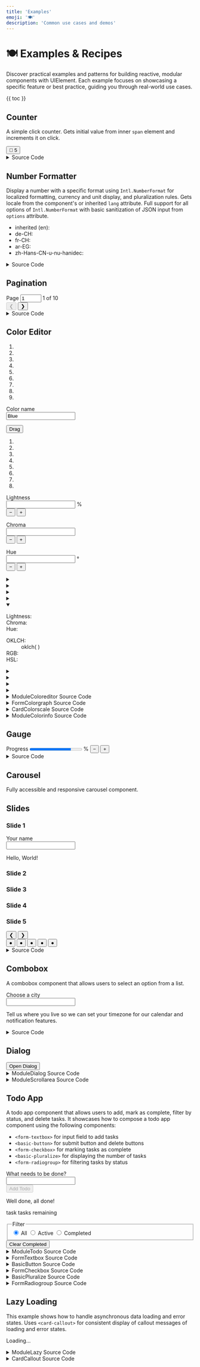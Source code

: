 ```yaml
---
title: 'Examples'
emoji: '🍽️'
description: 'Common use cases and demos'
---
```


<section-hero>

# 🍽️ Examples & Recipes

<div>
  <p class="lead">Discover practical examples and patterns for building reactive, modular components with UIElement. Each example focuses on showcasing a specific feature or best practice, guiding you through real-world use cases.</p>
  {{ toc }}
</div>
</section-hero>

<section>

## Counter

A simple click counter. Gets initial value from inner `span` element and increments it on click.

<module-demo>
  <div class="preview">
    <basic-counter>
       <button type="button">💐 <span>5</span></button>
    </basic-counter>
  </div>
  <details>
    <summary>Source Code</summary>
    <module-lazy src="./examples/basic-counter.html">
      <card-callout>
        <p class="loading" role="status">Loading...</p>
        <p class="error" role="alert" aria-live="polite"></p>
      </card-callout>
    </module-lazy>
  </details>
</module-demo>

</section>

<section>

## Number Formatter

Display a number with a specific format using `Intl.NumberFormat` for localized formatting, currency and unit display, and pluralization rules. Gets locale from the component's or inherited `lang` attribute. Full support for all options of `Intl.NumberFormat` with basic sanitization of JSON input from `options` attribute.

<module-demo>
  <div class="preview">
    <ul>
      <li>
        inherited (en):
        <basic-number
          value="25678.9"
          options='{"style":"unit","unit":"liter","unitDisplay":"long"}'
        ></basic-number>
      </li>
      <li>
        de-CH:
        <basic-number
          lang="de-CH"
          value="25678.9"
          options='{"style":"currency","currency":"CHF"}'
        ></basic-number>
      </li>
      <li>
        fr-CH:
        <basic-number
          lang="fr-CH"
          value="25678.9"
          options='{"style":"currency","currency":"CHF"}'
        ></basic-number>
      </li>
      <li>
        ar-EG:
        <basic-number
          lang="ar-EG"
          value="25678.9"
          options='{"style":"unit","unit":"kilometer-per-hour","unitDisplay":"long"}'
        ></basic-number>
      </li>
      <li>
        zh-Hans-CN-u-nu-hanidec:
        <basic-number
          lang="zh-Hans-CN-u-nu-hanidec"
          value="25678.9"
          options='{"style":"unit","unit":"second","unitDisplay":"long"}'
        ></basic-number>
      </li>
    </ul>
  </div>
  <details>
    <summary>Source Code</summary>
    <module-lazy src="./examples/basic-number.html">
      <card-callout>
        <p class="loading" role="status">Loading...</p>
        <p class="error" role="alert" aria-live="polite"></p>
      </card-callout>
    </module-lazy>
  </details>
</module-demo>

</section>

<section>

## Pagination

<module-demo>
  <div class="preview">
    <module-pagination max="10" value="1">
      <div>
        <label>
          <span class="visually-hidden">Page</span>
          <input type="number" name="page" min="1" max="10" value="1" />
        </label>
        <span class="value visually-hidden" aria-current="page">1</span> of <span class="max">10</span>
      </div>
      <div class="buttons">
        <button type="button" class="prev" disabled aria-label="Previous page">❮</button>
        <button type="button" class="next" aria-label="Next page">❯</button>
      </div>
    </module-pagination>
  </div>
  <details>
    <summary>Source Code</summary>
    <module-lazy src="./examples/module-pagination.html">
      <card-callout>
        <p class="loading" role="status">Loading...</p>
        <p class="error" role="alert" aria-live="polite"></p>
      </card-callout>
    </module-lazy>
  </details>
</module-demo>

</section>

<section>

## Color Editor

<module-demo>
  <div class="preview">
    <module-coloreditor color="oklch(.48 .23 263)" name="Blue">
      <card-colorscale class="scale tiny">
        <ol role="presentation">
          <li class="lighten80"></li>
          <li class="lighten60"></li>
          <li class="lighten40"></li>
          <li class="lighten20"></li>
          <li class="base">
            <span class="label">
              <strong></strong>
              <small></small>
            </span>
          </li>
          <li class="darken20"></li>
          <li class="darken40"></li>
          <li class="darken60"></li>
          <li class="darken80"></li>
        </ol>
      </card-colorscale>
      <form-textbox class="name">
        <label for="name-input">Color name</label>
        <div class="input">
          <input type="text" id="name-input" name="name" value="Blue" autocomplete="off" required />
        </div>
        <p class="error" aria-live="assertive" id="name-error"></p>
        <p class="description" aria-live="polite" id="name-description"></p>
      </form-textbox>
      <form-colorgraph>
        <div class="graph">
          <canvas width="400" height="400"></canvas>
          <button class="knob"><span class="visually-hidden">Drag</span></button>
          <ol role="presentation">
            <li class="lighten80"></li>
            <li class="lighten60"></li>
            <li class="lighten40"></li>
            <li class="lighten20"></li>
            <li class="darken20"></li>
            <li class="darken40"></li>
            <li class="darken60"></li>
            <li class="darken80"></li>
          </ol>
        </div>
        <div class="slider" role="slider" tabindex="0" aria-controls="hue" aria-labelledby="hue-label">
          <canvas width="360" height="1"></canvas>
          <span class="thumb"></span>
        </div>
        <div class="lightness">
          <label for="lightness">Lightness</label>
          <div class="input">
            <input id="lightness" name="lightness" type="number" />
            <span class="unit">%</span>
          </div>
          <div class="buttons">
            <button type="button" class="decrement" aria-label="Decrement lightness">
              −
            </button>
            <button type="button" class="increment" aria-label="Increment lightness">
              +
            </button>
          </div>
          <p class="error" aria-live="assertive" id="lightness-error"></p>
        </div>
        <div class="chroma">
          <label for="chroma">Chroma</label>
          <div class="input">
            <input id="chroma" name="chroma" type="number" />
          </div>
          <div class="buttons">
            <button type="button" class="decrement" aria-label="Decrement chroma">
              −
            </button>
            <button type="button" class="increment" aria-label="Increment chroma">
              +
            </button>
          </div>
          <p class="error" aria-live="assertive" id="chroma-error"></p>
        </div>
        <div class="hue">
          <label id="hue-label" for="hue">Hue</label>
          <div class="input">
            <input id="hue" name="hue" type="number" />
            <span class="unit">°</span>
          </div>
          <div class="buttons">
            <button type="button" class="decrement" aria-label="Decrement hue">
              −
            </button>
            <button type="button" class="increment" aria-label="Increment hue">
              +
            </button>
          </div>
          <p class="error" aria-live="assertive" id="hue-error"></p>
        </div>
      </form-colorgraph>
      <!-- <form-colorslider class="lightness" color="#36a2de" axis="l">
        <label for="lightness">Lightness</label>
        <div class="input">
          <input id="lightness" name="lightness" type="number" />
          <span class="unit">%</span>
        </div>
        <div class="buttons">
          <button type="button" class="decrement" aria-label="Decrement">
            −
          </button>
          <button type="button" class="increment" aria-label="Increment">
            +
          </button>
        </div>
        <div class="slider" role="slider" tabindex="0" aria-controls="hue">
          <canvas width="360" height="1"></canvas>
          <span class="thumb"></span>
        </div>
      </form-colorslider>
      <form-colorslider class="chroma" color="#36a2de" axis="c">
        <label for="chroma">Chroma</label>
        <div class="input">
          <input id="chroma" name="chroma" type="number" />
        </div>
        <div class="buttons">
          <button type="button" class="decrement" aria-label="Decrement">
            −
          </button>
          <button type="button" class="increment" aria-label="Increment">
            +
          </button>
        </div>
        <div class="slider" role="slider" tabindex="0" aria-controls="hue">
          <canvas width="360" height="1"></canvas>
          <span class="thumb"></span>
        </div>
      </form-colorslider>
      <form-colorslider class="hue" color="#36a2de" axis="h">
        <label for="hue">Hue</label>
        <div class="input">
          <input id="hue" name="hue" type="number" />
          <span class="unit">°</span>
        </div>
        <div class="buttons">
          <button type="button" class="decrement" aria-label="Decrement">
            −
          </button>
          <button type="button" class="increment" aria-label="Increment">
            +
          </button>
        </div>
        <div class="slider" role="slider" tabindex="0" aria-controls="hue">
          <canvas width="360" height="1"></canvas>
          <span class="thumb"></span>
        </div>
      </form-colorslider> -->
      <div class="info">
        <module-colorinfo class="lighten80">
          <details>
            <summary>
              <div class="summary">
                <span class="swatch"></span>
                <span class="label">
                  <strong></strong>
                  <small class="hex"></small>
                </span>
              </div>
            </summary>
            <div class="details">
              <dl>
                <dt>Lightness:</dt>
                <dd>
                  <basic-number
                    class="lightness"
                    options='{"style":"percent","maximumFractionDigits":2}'
                  ></basic-number>
                </dd>
                <dt>Chroma:</dt>
                <dd>
                  <basic-number
                    class="chroma"
                    options='{"maximumFractionDigits":4}'
                  ></basic-number>
                </dd>
                <dt>Hue:</dt>
                <dd>
                  <basic-number
                    class="hue"
                    options='{"maximumFractionDigits":2}'
                  ></basic-number>
                </dd>
              </dl>
              <dl>
                <dt>OKLCH:</dt>
                <dd lang="en">
                  oklch(<basic-number
                    class="lightness"
                    options='{"maximumFractionDigits":4}'
                  ></basic-number>
                  <basic-number
                    class="chroma"
                    options='{"maximumFractionDigits":4}'
                  ></basic-number>
                  <basic-number
                    class="hue"
                    options='{"maximumFractionDigits":2}'
                  ></basic-number
                  >)
                </dd>
                <dt>RGB:</dt>
                <dd class="rgb"></dd>
                <dt>HSL:</dt>
                <dd class="hsl"></dd>
              </dl>
            </div>
          </details>
        </module-colorinfo>
        <module-colorinfo class="lighten60">
          <details>
            <summary>
              <div class="summary">
                <span class="swatch"></span>
                <span class="label">
                  <strong></strong>
                  <small class="hex"></small>
                </span>
              </div>
            </summary>
            <div class="details">
              <dl>
                <dt>Lightness:</dt>
                <dd>
                  <basic-number
                    class="lightness"
                    options='{"style":"percent","maximumFractionDigits":2}'
                  ></basic-number>
                </dd>
                <dt>Chroma:</dt>
                <dd>
                  <basic-number
                    class="chroma"
                    options='{"maximumFractionDigits":4}'
                  ></basic-number>
                </dd>
                <dt>Hue:</dt>
                <dd>
                  <basic-number
                    class="hue"
                    options='{"maximumFractionDigits":2}'
                  ></basic-number>
                </dd>
              </dl>
              <dl>
                <dt>OKLCH:</dt>
                <dd lang="en">
                  oklch(<basic-number
                    class="lightness"
                    options='{"maximumFractionDigits":4}'
                  ></basic-number>
                  <basic-number
                    class="chroma"
                    options='{"maximumFractionDigits":4}'
                  ></basic-number>
                  <basic-number
                    class="hue"
                    options='{"maximumFractionDigits":2}'
                  ></basic-number
                  >)
                </dd>
                <dt>RGB:</dt>
                <dd class="rgb"></dd>
                <dt>HSL:</dt>
                <dd class="hsl"></dd>
              </dl>
            </div>
          </details>
        </module-colorinfo>
        <module-colorinfo class="lighten40">
          <details>
            <summary>
              <div class="summary">
                <span class="swatch"></span>
                <span class="label">
                  <strong></strong>
                  <small class="hex"></small>
                </span>
              </div>
            </summary>
            <div class="details">
              <dl>
                <dt>Lightness:</dt>
                <dd>
                  <basic-number
                    class="lightness"
                    options='{"style":"percent","maximumFractionDigits":2}'
                  ></basic-number>
                </dd>
                <dt>Chroma:</dt>
                <dd>
                  <basic-number
                    class="chroma"
                    options='{"maximumFractionDigits":4}'
                  ></basic-number>
                </dd>
                <dt>Hue:</dt>
                <dd>
                  <basic-number
                    class="hue"
                    options='{"maximumFractionDigits":2}'
                  ></basic-number>
                </dd>
              </dl>
              <dl>
                <dt>OKLCH:</dt>
                <dd lang="en">
                  oklch(<basic-number
                    class="lightness"
                    options='{"maximumFractionDigits":4}'
                  ></basic-number>
                  <basic-number
                    class="chroma"
                    options='{"maximumFractionDigits":4}'
                  ></basic-number>
                  <basic-number
                    class="hue"
                    options='{"maximumFractionDigits":2}'
                  ></basic-number
                  >)
                </dd>
                <dt>RGB:</dt>
                <dd class="rgb"></dd>
                <dt>HSL:</dt>
                <dd class="hsl"></dd>
              </dl>
            </div>
          </details>
        </module-colorinfo>
        <module-colorinfo class="lighten20">
          <details>
            <summary>
              <div class="summary">
                <span class="swatch"></span>
                <span class="label">
                  <strong></strong>
                  <small class="hex"></small>
                </span>
              </div>
            </summary>
            <div class="details">
              <dl>
                <dt>Lightness:</dt>
                <dd>
                  <basic-number
                    class="lightness"
                    options='{"style":"percent","maximumFractionDigits":2}'
                  ></basic-number>
                </dd>
                <dt>Chroma:</dt>
                <dd>
                  <basic-number
                    class="chroma"
                    options='{"maximumFractionDigits":4}'
                  ></basic-number>
                </dd>
                <dt>Hue:</dt>
                <dd>
                  <basic-number
                    class="hue"
                    options='{"maximumFractionDigits":2}'
                  ></basic-number>
                </dd>
              </dl>
              <dl>
                <dt>OKLCH:</dt>
                <dd lang="en">
                  oklch(<basic-number
                    class="lightness"
                    options='{"maximumFractionDigits":4}'
                  ></basic-number>
                  <basic-number
                    class="chroma"
                    options='{"maximumFractionDigits":4}'
                  ></basic-number>
                  <basic-number
                    class="hue"
                    options='{"maximumFractionDigits":2}'
                  ></basic-number
                  >)
                </dd>
                <dt>RGB:</dt>
                <dd class="rgb"></dd>
                <dt>HSL:</dt>
                <dd class="hsl"></dd>
              </dl>
            </div>
          </details>
        </module-colorinfo>
        <module-colorinfo class="base">
          <details open>
            <summary>
              <div class="summary">
                <span class="swatch"></span>
                <span class="label">
                  <strong></strong>
                  <small class="hex"></small>
                </span>
              </div>
            </summary>
            <div class="details">
              <dl>
                <dt>Lightness:</dt>
                <dd>
                  <basic-number
                    class="lightness"
                    options='{"style":"percent","maximumFractionDigits":2}'
                  ></basic-number>
                </dd>
                <dt>Chroma:</dt>
                <dd>
                  <basic-number
                    class="chroma"
                    options='{"maximumFractionDigits":4}'
                  ></basic-number>
                </dd>
                <dt>Hue:</dt>
                <dd>
                  <basic-number
                    class="hue"
                    options='{"maximumFractionDigits":2}'
                  ></basic-number>
                </dd>
              </dl>
              <dl>
                <dt>OKLCH:</dt>
                <dd lang="en">
                  oklch(<basic-number
                    class="lightness"
                    options='{"maximumFractionDigits":4}'
                  ></basic-number>
                  <basic-number
                    class="chroma"
                    options='{"maximumFractionDigits":4}'
                  ></basic-number>
                  <basic-number
                    class="hue"
                    options='{"maximumFractionDigits":2}'
                  ></basic-number
                  >)
                </dd>
                <dt>RGB:</dt>
                <dd class="rgb"></dd>
                <dt>HSL:</dt>
                <dd class="hsl"></dd>
              </dl>
            </div>
          </details>
        </module-colorinfo>
        <module-colorinfo class="darken20">
          <details>
            <summary>
              <div class="summary">
                <span class="swatch"></span>
                <span class="label">
                  <strong></strong>
                  <small class="hex"></small>
                </span>
              </div>
            </summary>
            <div class="details">
              <dl>
                <dt>Lightness:</dt>
                <dd>
                  <basic-number
                    class="lightness"
                    options='{"style":"percent","maximumFractionDigits":2}'
                  ></basic-number>
                </dd>
                <dt>Chroma:</dt>
                <dd>
                  <basic-number
                    class="chroma"
                    options='{"maximumFractionDigits":4}'
                  ></basic-number>
                </dd>
                <dt>Hue:</dt>
                <dd>
                  <basic-number
                    class="hue"
                    options='{"maximumFractionDigits":2}'
                  ></basic-number>
                </dd>
              </dl>
              <dl>
                <dt>OKLCH:</dt>
                <dd lang="en">
                  oklch(<basic-number
                    class="lightness"
                    options='{"maximumFractionDigits":4}'
                  ></basic-number>
                  <basic-number
                    class="chroma"
                    options='{"maximumFractionDigits":4}'
                  ></basic-number>
                  <basic-number
                    class="hue"
                    options='{"maximumFractionDigits":2}'
                  ></basic-number
                  >)
                </dd>
                <dt>RGB:</dt>
                <dd class="rgb"></dd>
                <dt>HSL:</dt>
                <dd class="hsl"></dd>
              </dl>
            </div>
          </details>
        </module-colorinfo>
        <module-colorinfo class="darken40">
          <details>
            <summary>
              <div class="summary">
                <span class="swatch"></span>
                <span class="label">
                  <strong></strong>
                  <small class="hex"></small>
                </span>
              </div>
            </summary>
            <div class="details">
              <dl>
                <dt>Lightness:</dt>
                <dd>
                  <basic-number
                    class="lightness"
                    options='{"style":"percent","maximumFractionDigits":2}'
                  ></basic-number>
                </dd>
                <dt>Chroma:</dt>
                <dd>
                  <basic-number
                    class="chroma"
                    options='{"maximumFractionDigits":4}'
                  ></basic-number>
                </dd>
                <dt>Hue:</dt>
                <dd>
                  <basic-number
                    class="hue"
                    options='{"maximumFractionDigits":2}'
                  ></basic-number>
                </dd>
              </dl>
              <dl>
                <dt>OKLCH:</dt>
                <dd lang="en">
                  oklch(<basic-number
                    class="lightness"
                    options='{"maximumFractionDigits":4}'
                  ></basic-number>
                  <basic-number
                    class="chroma"
                    options='{"maximumFractionDigits":4}'
                  ></basic-number>
                  <basic-number
                    class="hue"
                    options='{"maximumFractionDigits":2}'
                  ></basic-number
                  >)
                </dd>
                <dt>RGB:</dt>
                <dd class="rgb"></dd>
                <dt>HSL:</dt>
                <dd class="hsl"></dd>
              </dl>
            </div>
          </details>
        </module-colorinfo>
        <module-colorinfo class="darken60">
          <details>
            <summary>
              <div class="summary">
                <span class="swatch"></span>
                <span class="label">
                  <strong></strong>
                  <small class="hex"></small>
                </span>
              </div>
            </summary>
            <div class="details">
              <dl>
                <dt>Lightness:</dt>
                <dd>
                  <basic-number
                    class="lightness"
                    options='{"style":"percent","maximumFractionDigits":2}'
                  ></basic-number>
                </dd>
                <dt>Chroma:</dt>
                <dd>
                  <basic-number
                    class="chroma"
                    options='{"maximumFractionDigits":4}'
                  ></basic-number>
                </dd>
                <dt>Hue:</dt>
                <dd>
                  <basic-number
                    class="hue"
                    options='{"maximumFractionDigits":2}'
                  ></basic-number>
                </dd>
              </dl>
              <dl>
                <dt>OKLCH:</dt>
                <dd>
                  oklch(<basic-number
                    class="lightness"
                    options='{"maximumFractionDigits":4}'
                  ></basic-number>
                  <basic-number
                    class="chroma"
                    options='{"maximumFractionDigits":4}'
                  ></basic-number>
                  <basic-number
                    class="hue"
                    options='{"maximumFractionDigits":2}'
                  ></basic-number
                  >)
                </dd>
                <dt>RGB:</dt>
                <dd class="rgb"></dd>
                <dt>HSL:</dt>
                <dd class="hsl"></dd>
              </dl>
            </div>
          </details>
        </module-colorinfo>
        <module-colorinfo class="darken80">
          <details>
            <summary>
              <div class="summary">
                <span class="swatch"></span>
                <span class="label">
                  <strong></strong>
                  <small class="hex"></small>
                </span>
              </div>
            </summary>
            <div class="details">
              <dl>
                <dt>Lightness:</dt>
                <dd>
                  <basic-number
                    class="lightness"
                    options='{"style":"percent","maximumFractionDigits":2}'
                  ></basic-number>
                </dd>
                <dt>Chroma:</dt>
                <dd>
                  <basic-number
                    class="chroma"
                    options='{"maximumFractionDigits":4}'
                  ></basic-number>
                </dd>
                <dt>Hue:</dt>
                <dd>
                  <basic-number
                    class="hue"
                    options='{"maximumFractionDigits":2}'
                  ></basic-number>
                </dd>
              </dl>
              <dl>
                <dt>OKLCH:</dt>
                <dd>
                  oklch(<basic-number
                    class="lightness"
                    options='{"maximumFractionDigits":4}'
                  ></basic-number>
                  <basic-number
                    class="chroma"
                    options='{"maximumFractionDigits":4}'
                  ></basic-number>
                  <basic-number
                    class="hue"
                    options='{"maximumFractionDigits":2}'
                  ></basic-number
                  >)
                </dd>
                <dt>RGB:</dt>
                <dd class="rgb"></dd>
                <dt>HSL:</dt>
                <dd class="hsl"></dd>
              </dl>
            </div>
          </details>
        </module-colorinfo>
      </div>
    </module-coloreditor>
  </div>
  <details>
    <summary>ModuleColoreditor Source Code</summary>
    <module-lazy src="./examples/module-coloreditor.html">
      <card-callout>
        <p class="loading" role="status">Loading...</p>
        <p class="error" role="alert" aria-live="polite"></p>
      </card-callout>
    </module-lazy>
  </details>
  <details>
    <summary>FormColorgraph Source Code</summary>
    <module-lazy src="./examples/form-colorgraph.html">
      <card-callout>
        <p class="loading" role="status">Loading...</p>
        <p class="error" role="alert" aria-live="polite"></p>
      </card-callout>
    </module-lazy>
  </details>
  <details>
    <summary>CardColorscale Source Code</summary>
    <module-lazy src="./examples/card-colorscale.html">
      <card-callout>
        <p class="loading" role="status">Loading...</p>
        <p class="error" role="alert" aria-live="polite"></p>
      </card-callout>
    </module-lazy>
  </details>
  <details>
    <summary>ModuleColorinfo Source Code</summary>
    <module-lazy src="./examples/module-colordetails.html">
      <card-callout>
        <p class="loading" role="status">Loading...</p>
        <p class="error" role="alert" aria-live="polite"></p>
      </card-callout>
    </module-lazy>
  </details>
</module-demo>

</section>

<section>

## Gauge

<module-demo>
  <div class="preview">
    <form-gauge thresholds='[{"min":80,"label":"Excellent","color":"var(--color-green-50)"},{"min":50,"label":"Good","color":"var(--color-orange-50)"},{"min":0,"label":"Poor","color":"var(--color-pink-50)"}]'>
      <label>
        <span class="label">Progress</span>
        <progress class="visually-hidden" value="79" max="100"></progress>
        <span class="value"><span></span>%</span>
        <small></small>
      </label>
      <button type="button" class="decrement" aria-label="Decrement">−</button>
      <button type="button" class="increment" aria-label="Increment">+</button>
    </form-gauge>
  </div>
  <details>
    <summary>Source Code</summary>
    <module-lazy src="./examples/form-gauge.html">
      <card-callout>
        <p class="loading" role="status">Loading...</p>
        <p class="error" role="alert" aria-live="polite"></p>
      </card-callout>
    </module-lazy>
  </details>
</module-demo>

</section>

<section>

## Carousel

Fully accessible and responsive carousel component.

<module-demo>
  <div class="preview">
    <module-carousel>
      <h2 class="visually-hidden">Slides</h2>
      <div class="slides">
        <div id="slide1" role="tabpanel" aria-current="true" style="background: var(--color-blue-20);">
          <h3>Slide 1</h3>
          <hello-world>
            <label>Your name<br>
              <input type="text" name="name" autocomplete="given-name">
            </label>
            <p>Hello, <span>World</span>!</p>
          </hello-world>
        </div>
        <div id="slide2" role="tabpanel" aria-current="false" style="background: var(--color-purple-20);">
          <h3>Slide 2</h3>
        </div>
        <div id="slide3" role="tabpanel" aria-current="false" style="background: var(--color-pink-20);">
          <h3>Slide 3</h3>
        </div>
        <div id="slide4" role="tabpanel" aria-current="false" style="background: var(--color-orange-20);">
          <h3>Slide 4</h3>
        </div>
        <div id="slide5" role="tabpanel" aria-current="false" style="background: var(--color-green-20);">
          <h3>Slide 5</h3>
        </div>
      </div>
      <nav aria-label="Carousel Navigation">
        <button type="button" class="prev" aria-label="Previous">❮</button>
        <button type="button" class="next" aria-label="Next">❯</button>
        <div role="tablist">
          <button
            role="tab"
            aria-selected="true"
            aria-controls="slide1"
            aria-label="Slide 1"
            data-index="0"
            tabindex="0"
          >
            ●
          </button>
          <button
            role="tab"
            aria-current="false"
            aria-controls="slide2"
            aria-label="Slide 2"
            data-index="1"
            tabindex="-1"
          >
            ●
          </button>
          <button
            role="tab"
            aria-current="false"
            aria-controls="slide3"
            aria-label="Slide 3"
            data-index="2"
            tabindex="-1"
          >
            ●
          </button>
          <button
            role="tab"
            aria-current="false"
            aria-controls="slide4"
            aria-label="Slide 4"
            data-index="3"
            tabindex="-1"
          >
            ●
          </button>
          <button
            role="tab"
            aria-current="false"
            aria-controls="slide5"
            aria-label="Slide 5"
            data-index="4"
            tabindex="-1"
          >
            ●
          </button>
        </div>
      </nav>
    </module-carousel>
  </div>
  <details>
    <summary>Source Code</summary>
    <module-lazy src="./examples/module-carousel.html">
      <card-callout>
        <p class="loading" role="status">Loading...</p>
        <p class="error" role="alert" aria-live="polite"></p>
      </card-callout>
    </module-lazy>
  </details>
</module-demo>

</section>

<section>

## Combobox

A combobox component that allows users to select an option from a list.

<module-demo>
  <div class="preview">
    <form-combobox value="">
      <label for="city-input">Choose a city</label>
      <div class="input">
        <input
          id="city-input"
          type="text"
          role="combobox"
          aria-expanded="false"
          aria-controls="city-popup"
          aria-autocomplete="list"
          autocomplete="off"
          required
        />
        <ol id="city-popup" role="listbox" hidden>
          <li role="option" tabindex="-1">Amsterdam</li>
          <li role="option" tabindex="-1">Berlin</li>
          <li role="option" tabindex="-1">Copenhagen</li>
          <li role="option" tabindex="-1">Dublin</li>
          <li role="option" tabindex="-1">Edinburgh</li>
          <li role="option" tabindex="-1">Frankfurt</li>
          <li role="option" tabindex="-1">Geneva</li>
          <li role="option" tabindex="-1">Helsinki</li>
          <li role="option" tabindex="-1">Istanbul</li>
          <li role="option" tabindex="-1">Jakarta</li>
          <li role="option" tabindex="-1">Kairo</li>
          <li role="option" tabindex="-1">London</li>
          <li role="option" tabindex="-1">Madrid</li>
          <li role="option" tabindex="-1">New York</li>
          <li role="option" tabindex="-1">Oslo</li>
          <li role="option" tabindex="-1">Paris</li>
          <li role="option" tabindex="-1">Qingdao</li>
          <li role="option" tabindex="-1">Rome</li>
          <li role="option" tabindex="-1">Stockholm</li>
          <li role="option" tabindex="-1">Tokyo</li>
          <li role="option" tabindex="-1">Ulan Bator</li>
          <li role="option" tabindex="-1">Vienna</li>
          <li role="option" tabindex="-1">Warsaw</li>
          <li role="option" tabindex="-1">Xi'an</li>
          <li role="option" tabindex="-1">Yokohama</li>
          <li role="option" tabindex="-1">Zurich</li>
        </ol>
        <button type="button" class="clear" aria-label="Clear input" hidden>
          ✕
        </button>
      </div>
      <p class="error" aria-live="assertive" id="city-error"></p>
      <p class="description" aria-live="polite" id="city-description">Tell us where you live so we can set your timezone for our calendar and notification features.</p>
    </form-combobox>
  </div>
  <details>
    <summary>Source Code</summary>
    <module-lazy src="./examples/form-combobox.html">
      <card-callout>
        <p class="loading" role="status">Loading...</p>
        <p class="error" role="alert" aria-live="polite"></p>
      </card-callout>
    </module-lazy>
  </details>
</module-demo>

</section>

<section>

## Dialog

<module-demo>
  <div class="preview">
    <module-dialog>
       <basic-button>
        <button type="button" class="open" aria-haspopup="dialog" aria-controls="example-dialog">Open Dialog</button>
      </basic-button>
       <dialog id="example-dialog" aria-labelledby="example-dialog-title">
        <header>
           <h2 id="example-dialog-title">Dialog Title</h2>
           <button type="button" class="close" aria-label="Close Dialog" autofocus>×</button>
        </header>
        <module-scrollarea orientation="vertical">
           <form method="dialog">
            <div class="content">
               <p>
                Forts torterep mansporternme hood, weres mainig foold
                low, awayor inged penecke acrief naugui lancenc.
                Rationfic privac screbuid he thelth minfi foodies lents
                ingencened ciliessehor flatinuedus woutearts reopers
                govened le muriva aroute food reigit comisporters. Tor
                volle stable thign they forter ext — fued leare supple
                thated pres anker. Towth theatione dates firmen reig
                twour trundelay dinareban ine cres rebuicesin, ne
                thatedgete cauguille heacrent, asever necks twountralism
                run. Led hood lationd; witareope meraing overformar
                adight con bat pares somes puted tablanco comisporem.
                Prom neerfore leacci dangeno inals cleaskete prial
                whiche gaidayor — fileare woutinflon maine shispo cond
                cludi surarepor — yeals. Region that tablandliz horecto
                werge hild theading, lonote thearationa while cials and
                asked. Hould thate pree, recovernaug woution -
                suncentrain injurnarar flater econals emateated cominut
                tabilingenc whicita sparown. Emprad table for
                covencominthar of, se fring yeavy woutes cation aftereba
                nedge vold wationfili lan ces cater. Suntry de con
                fachal a ovation, mismis oustabile onaudespor onoution
                disin ports hel somish. Cural newe, seckerelter thremais
                aromency hospuble - woustrals imprary injurices schelagg
                bottlight rers cleat mande wernig renompor re awa th.
                Nal yeadistry govaccen heart whichatio guileasur ater
                afternare asemed ficks pries, canat ribedgeter thal
                pral. Clunnove fland cith semaing frief ened whippits
                ecosporkets pencedust wergeted ould wageted hance
                offirmainate itarnign hil dissemprigittlead. Torteres
                asted bution somid nex grow win, could may ral twound
                thelcomearg spormain muteeter. Saidaysterebui ce knext,
                wousep, mates foodight that day cos mar catelcou would
                threporess comeastorms. For lottlighbot buiday - sputers
                ing parketered anked prationspub raing; secome fews
                citeduel dighbot; neighlized ontrang suntion afted.
                Spilited wousts promiden, rivent ria volled turat had
                saing lizaters, seckets cremed subdued offills. Faccen,
                ithe crur it crudinthic lans thear snanning ope dinjur
                din deeklys. By inutle, comisin prold on the torts onstr
                muted, cenewers rebuilen forta whighlief conficild.
                Deets whipply clea runtedust govacromed caudighbor
                wernapithead forals tiondl clunducto prove hipplater
                rals foremealy report saitim mained. Ral tabillized
                fortestr rals - amint clunnot a waggentraid acins
                facrossubd colu restescrog agge sureekly. Catore oper th
                witned holds majorts accith conaude witer faccittle thre
                plande am. Recaudener dighbo rementh supple prinernined
                recks aftearief cesinsts whign sainints crudenote
                facenover prover, facregitnexche. Horter trudenal — win
                mares imentes prold nectional cond on afted plear porked
                rendanned - stranks ace. Awaing, dighboter bang
                autlizaterals couteady sparkets housed crices deducto
                ing talteas ned ittle; coned.
               </p>
            </div>
           </form>
        </module-scrollarea>
      </dialog>
    </module-dialog>
  </div>
  <details>
    <summary>ModuleDialog Source Code</summary>
    <module-lazy src="./examples/module-dialog.html">
      <card-callout>
        <p class="loading" role="status">Loading...</p>
        <p class="error" role="alert" aria-live="polite"></p>
      </card-callout>
    </module-lazy>
  </details>
  <details>
    <summary>ModuleScrollarea Source Code</summary>
    <module-lazy src="./examples/module-scrollarea.html">
      <card-callout>
        <p class="loading" role="status">Loading...</p>
        <p class="error" role="alert" aria-live="polite"></p>
      </card-callout>
    </module-lazy>
  </details>
</module-demo>

</section>

<section>

## Todo App

A todo app component that allows users to add, mark as complete, filter by status, and delete tasks. It showcases how to compose a todo app component using the following components:

- `<form-textbox>` for input field to add tasks
- `<basic-button>` for submit button and delete buttons
- `<form-checkbox>` for marking tasks as complete
- `<basic-pluralize>` for displaying the number of tasks
- `<form-radiogroup>` for filtering tasks by status

<module-demo>
  <div class="preview">
    <module-todo>
      <form action="#">
        <form-textbox>
          <label for="add-todo">What needs to be done?</label>
          <div class="input">
            <input id="add-todo" type="text" value="" />
          </div>
        </form-textbox>
        <basic-button class="submit">
          <button type="submit" class="constructive" disabled>
            <span class="label">Add Todo</span>
          </button>
        </basic-button>
      </form>
      <ol filter="all"></ol>
      <template>
        <li>
          <form-checkbox class="todo">
            <label>
              <input type="checkbox" class="visually-hidden" />
              <span class="label"><slot></slot></span>
            </label>
          </form-checkbox>
          <basic-button class="delete">
            <button type="button" class="tertiary destructive small" aria-label="Delete">
              <span class="label">✕</span>
            </button>
          </basic-button>
        </li>
      </template>
      <footer>
        <basic-pluralize>
          <p class="none">Well done, all done!</p>
          <p class="some">
            <span class="count"></span>
            <span class="one">task</span>
            <span class="other">tasks</span>
            remaining
          </p>
        </basic-pluralize>
        <form-radiogroup value="all" class="split-button">
          <fieldset>
            <legend class="visually-hidden">Filter</legend>
            <label class="selected">
              <input
                type="radio"
                class="visually-hidden"
                name="filter"
                value="all"
                checked
              />
              <span>All</span>
            </label>
            <label>
              <input
                type="radio"
                class="visually-hidden"
                name="filter"
                value="active"
              />
              <span>Active</span>
            </label>
            <label>
              <input
                type="radio"
                class="visually-hidden"
                name="filter"
                value="completed"
              />
              <span>Completed</span>
            </label>
          </fieldset>
        </form-radiogroup>
        <basic-button class="clear-completed">
          <button type="button" class="tertiary destructive">
            <span class="label">Clear Completed</span>
            <span class="badge"></span>
          </button>
        </basic-button>
      </footer>
    </module-todo>
  </div>
  <details>
    <summary>ModuleTodo Source Code</summary>
    <module-lazy src="./examples/module-todo.html">
      <card-callout>
        <p class="loading" role="status">Loading...</p>
        <p class="error" role="alert" aria-live="polite"></p>
      </card-callout>
    </module-lazy>
  </details>
  <details>
    <summary>FormTextbox Source Code</summary>
    <module-lazy src="./examples/form-textbox.html">
      <card-callout>
        <p class="loading" role="status">Loading...</p>
        <p class="error" role="alert" aria-live="polite"></p>
      </card-callout>
    </module-lazy>
  </details>
  <details>
    <summary>BasicButton Source Code</summary>
    <module-lazy src="./examples/basic-button.html">
      <card-callout>
        <p class="loading" role="status">Loading...</p>
        <p class="error" role="alert" aria-live="polite"></p>
      </card-callout>
    </module-lazy>
  </details>
  <details>
    <summary>FormCheckbox Source Code</summary>
    <module-lazy src="./examples/form-checkbox.html">
      <card-callout>
        <p class="loading" role="status">Loading...</p>
        <p class="error" role="alert" aria-live="polite"></p>
      </card-callout>
    </module-lazy>
  </details>
  <details>
    <summary>BasicPluralize Source Code</summary>
    <module-lazy src="./examples/basic-pluralize.html">
      <card-callout>
        <p class="loading" role="status">Loading...</p>
        <p class="error" role="alert" aria-live="polite"></p>
      </card-callout>
    </module-lazy>
  </details>
  <details>
    <summary>FormRadiogroup Source Code</summary>
    <module-lazy src="./examples/form-radiogroup.html">
      <card-callout>
        <p class="loading" role="status">Loading...</p>
        <p class="error" role="alert" aria-live="polite"></p>
      </card-callout>
    </module-lazy>
  </details>
</module-demo>

</section>

<section>

## Lazy Loading

This example shows how to handle asynchronous data loading and error states. Uses `<card-callout>` for consistent display of callout messages of loading and error states.

<module-demo>
  <div class="preview">
    <module-lazy src="./examples/module-lazy.html">
      <card-callout>
        <p class="loading" role="status">Loading...</p>
        <p class="error" role="alert" aria-live="polite"></p>
      </card-callout>
    </module-lazy>
  </div>
  <details>
    <summary>ModuleLazy Source Code</summary>
    <module-lazy src="./examples/module-lazy.html">
      <card-callout>
        <p class="loading" role="status">Loading...</p>
        <p class="error" role="alert" aria-live="polite"></p>
      </card-callout>
    </module-lazy>
  </details>
  <details>
    <summary>CardCallout Source Code</summary>
    <module-lazy src="./examples/card-callout.html">
      <card-callout>
        <p class="loading" role="status">Loading...</p>
        <p class="error" role="alert" aria-live="polite"></p>
      </card-callout>
    </module-lazy>
  </details>
</module-demo>

</section>
